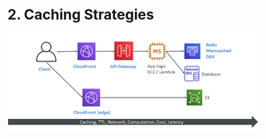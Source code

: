 # 2. Caching Strategies

![2%20Caching%20Strategies/Untitled.png](2%20Caching%20Strategies/Untitled.png)